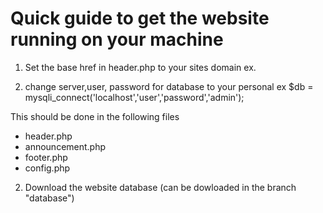 # Quick guide to get the website running on your machine


1. Set the base href in header.php to your sites domain
ex. <base href="http://localhost/cafefrederiksberg/index.php">


2. change server,user, password for database to your personal
ex $db = mysqli_connect('localhost','user','password','admin');

This should be done in the following files
- header.php
- announcement.php
- footer.php
- config.php


2. Download the website database (can be dowloaded in the branch "database")
